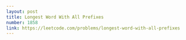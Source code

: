 ```yaml
---
layout: post
title: Longest Word With All Prefixes
number: 1858
link: https://leetcode.com/problems/longest-word-with-all-prefixes
---
```

